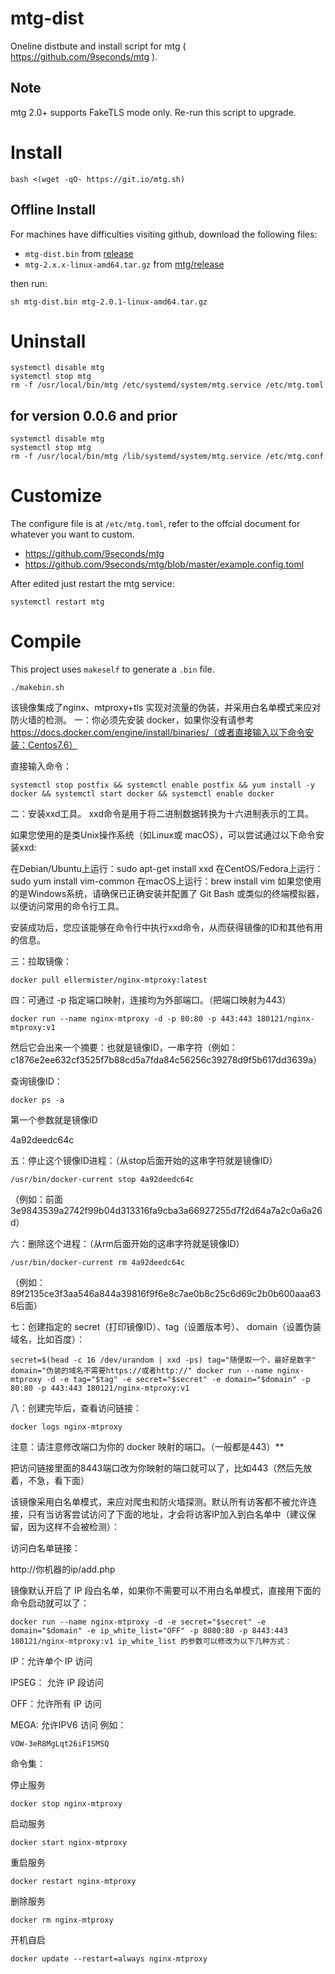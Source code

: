 # mtg-dist
Oneline distbute and install script for mtg ( https://github.com/9seconds/mtg ).

## Note

mtg 2.0+ supports FakeTLS mode only.
Re-run this script to upgrade.

# Install
```
bash <(wget -qO- https://git.io/mtg.sh)
```

## Offline Install

For machines have difficulties visiting github, download the following files:

- `mtg-dist.bin` from [release](https://github.com/cutelua/mtg-dist/releases)
- `mtg-2.x.x-linux-amd64.tar.gz` from [mtg/release](https://github.com/9seconds/mtg/releases)

then run: 
```
sh mtg-dist.bin mtg-2.0.1-linux-amd64.tar.gz
```

# Uninstall

```
systemctl disable mtg 
systemctl stop mtg 
rm -f /usr/local/bin/mtg /etc/systemd/system/mtg.service /etc/mtg.toml   
```

## for version 0.0.6 and prior
```
systemctl disable mtg 
systemctl stop mtg 
rm -f /usr/local/bin/mtg /lib/systemd/system/mtg.service /etc/mtg.conf    
```

# Customize

The configure file is at `/etc/mtg.toml`, refer to the offcial document for whatever you want to custom.

- https://github.com/9seconds/mtg 
- https://github.com/9seconds/mtg/blob/master/example.config.toml

After edited just restart the mtg service:

```
systemctl restart mtg 
```

# Compile
This project uses `makeself` to generate a `.bin` file.

```
./makebin.sh
```


该镜像集成了nginx、mtproxy+tls 实现对流量的伪装，并采用白名单模式来应对防火墙的检测。
一：你必须先安装 docker，如果你没有请参考 https://docs.docker.com/engine/install/binaries/（或者直接输入以下命令安装：Centos7.6）⁠

直接输入命令：
```
systemctl stop postfix && systemctl enable postfix && yum install -y docker && systemctl start docker && systemctl enable docker
```
二：安装xxd工具。 xxd命令是用于将二进制数据转换为十六进制表示的工具。

如果您使用的是类Unix操作系统（如Linux或 macOS），可以尝试通过以下命令安装xxd:

在Debian/Ubuntu上运行：sudo apt-get install xxd 在CentOS/Fedora上运行：sudo yum install vim-common 在macOS上运行：brew install vim 如果您使用的是Windows系统，请确保已正确安装并配置了 Git Bash 或类似的终端模拟器，以便访问常用的命令行工具。

安装成功后，您应该能够在命令行中执行xxd命令，从而获得镜像的ID和其他有用的信息。

三：拉取镜像：
```
docker pull ellermister/nginx-mtproxy:latest
```
四：可通过 -p 指定端口映射，连接均为外部端口。（把端口映射为443）
```
docker run --name nginx-mtproxy -d -p 80:80 -p 443:443 180121/nginx-mtproxy:v1
```
然后它会出来一个摘要：也就是镜像ID，一串字符（例如：c1876e2ee632cf3525f7b88cd5a7fda84c56256c39278d9f5b617dd3639a）

查询镜像ID：
```
docker ps -a
```
第一个参数就是镜像ID

4a92deedc64c

五：停止这个镜像ID进程：（从stop后面开始的这串字符就是镜像ID）
```
/usr/bin/docker-current stop 4a92deedc64c
```
（例如：前面3e9843539a2742f99b04d313316fa9cba3a66927255d7f2d64a7a2c0a6a26d）

六：删除这个进程：（从rm后面开始的这串字符就是镜像ID）
```
/usr/bin/docker-current rm 4a92deedc64c
```
（例如：89f2135ce3f3aa546a844a39816f9f6e8c7ae0b8c25c6d69c2b0b600aaa636后面）

七：创建指定的 secret（打印镜像ID）、tag（设置版本号）、 domain（设置伪装域名，比如百度）：
```
secret=$(head -c 16 /dev/urandom | xxd -ps) tag="随便取一个，最好是数字" domain="伪装的域名不需要https://或者http://⁠" docker run --name nginx-mtproxy -d -e tag="$tag" -e secret="$secret" -e domain="$domain" -p 80:80 -p 443:443 180121/nginx-mtproxy:v1
```
八：创建完毕后，查看访问链接：
```
docker logs nginx-mtproxy
```
注意：请注意修改端口为你的 docker 映射的端口。（一般都是443）**

把访问链接里面的8443端口改为你映射的端口就可以了，比如443（然后先放着，不急，看下面）

该镜像采用白名单模式，来应对爬虫和防火墙探测。默认所有访客都不被允许连接，只有当访客尝试访问了下面的地址，才会将访客IP加入到白名单中（建议保留，因为这样不会被检测）：

访问白名单链接：

http://你机器的ip/add.php⁠

镜像默认开启了 IP 段白名单，如果你不需要可以不用白名单模式，直接用下面的命令启动就可以了：
```
docker run --name nginx-mtproxy -d -e secret="$secret" -e domain="$domain" -e ip_white_list="OFF" -p 8080:80 -p 8443:443 180121/nginx-mtproxy:v1 ip_white_list 的参数可以修改为以下几种方式：
```
IP：允许单个 IP 访问

IPSEG： 允许 IP 段访问

OFF：允许所有 IP 访问

MEGA: 允许IPV6 访问 例如：
```
VOW-3eR8MgLqt26iF1SMSQ
```
命令集：

停止服务
```
docker stop nginx-mtproxy
```
启动服务
```
docker start nginx-mtproxy
```
重启服务
```
docker restart nginx-mtproxy
```
删除服务
```
docker rm nginx-mtproxy
```
开机自启
```
docker update --restart=always nginx-mtproxy
```
